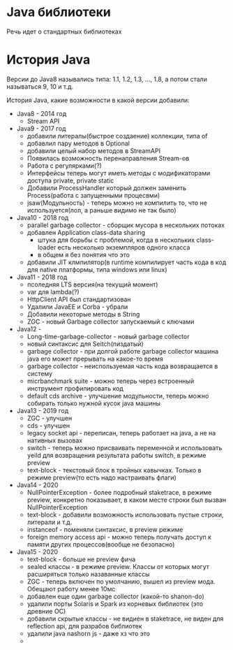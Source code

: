 # Java библиотеки

Речь идет о стандартных библиотеках

# История Java

Версии до Java8 назывались типа: 1.1, 1.2, 1.3, ..., 1.8, а потом стали называться 9, 10 и т.д.

История Java, какие возможности в какой версии добавили:

-   Java8 - 2014 год
    <!-- -   Добавили возможность default реализации методов внутри interface
    -   Функциональщина
        -   Добавили Lambda выражения
        -   Ссылки на методы и конструкторы
        -   Функциональные интерфейсы
    -   Optional - опциональные значения -->
    -   Stream API
-   Java9 - 2017 год
    -   добавили литералы(быстрое создаение) коллекции, типа of
    -   добавлил пару методов в Optional
    <!-- -   добавили работу с null в класс Objects
        -   речь об операторе elvis -->
    -   добавили целый набор методов в StreamAPI
    -   Появилась возможность перенаправления Stream-ов
    -   Работа с регулярками(?)
    -   Интерфейсы теперь могут иметь методы с модификаторами доступа private, private static
    -   Добавили ProcessHandler который должен заменить Process(работа с запущенными процесвми)
    -   jsaw(Модульность) - теперь можно не компилить то, что не используется(лол, а раньше видимо не так было)
-   Java10 - 2018 год
    <!-- -   var - теперь можно не указывать тип, java через ключевое слово var сама поймет какой тип у переменной -->
    -   parallel garbage collector - сборщик мусора в нескольких потоках
    -   добавлен Application class-data sharing
        -   штука для борьбы с проблемой, когда в нескольких class-loader есть несколько экземпляров одного класса
        -   в общем я без понятия что это
    -   добавили JIT клмпилятор(в runtime компилирует часть кода в код для native платформы, типа windows или linux)
-   Java11 - 2018 год
    -   псоледняя LTS версия(на текущий момент)
    -   var для lambda(?)
    -   HttpClient API был стандартизован
    -   Удалили JavaEE и Corba - убрали
    -   Добавили некоторые методы в String
    -   ZGC - новый Garbage collector запускаемый с ключами
-   Java12 -
    -   Long-time-garbage-collector - новый garbage collector
    -   новый синтаксис для Seitch(пиздатый)
    -   garbage collector - при долгой работе garbage collector машина java его может прерывать на какое-то время
    -   garbage collector - неиспользуемая часть кода возвращается в систему
    -   micrbanchmark suite - можно теперь через встроенный инструмент профилировать код
    -   default cds archive - улучшение модульности, теперь можно собирать только нужной кусок java машины
-   Java13 - 2019 год
    -   ZGC - улучшен
    -   cds - улучшен
    -   legacy socket api - переписан, теперь работает на java, а не на нативных вызовах
    -   switch - теперь можно присваивать переменной и использовать yeild для возвращения результата работы switch, в режиме preview
    -   text-block - текстовый блок в тройных кавычках. Только в режиме preview(то есть надо настраивать флаги)
-   Java14 - 2020
    <!-- -   record - добавили record, но только в режиме preview -->
    -   NullPointerException - более подробный staketrace, в режиме preview, конкретно показывает, в каком месте строки был вызван NullPointerException
    -   text-block - добавили возможность использовать пустые строки, литерали и т.д.
    <!-- -   switch - присвоение переменной теперь возможно без preview мода -->
    -   instanceof - поменяли синтаксис, в preview режиме
    -   foreign memory access api - можно теперь получать доступ к памяти других процессов(вообще не безопасно)
-   Java15 - 2020
    -   text-block - больше не preview фича
    -   sealed классы - в режиме preview. Классы от которых могут расширяться только назаванные классы
    -   ZGC - теперь включен по умолчанию, вышел из preview мода. Обещают работу менее 10мс
    -   добавлен еще один garbage collector (какой-то shanon-do)
    -   удалили порты Solaris и Spark из корневых библиотек (это древние ОС)
    -   добавили скрытые классы - не видиен в staketrace, не виден для reflection api, для разрабов библиотек
    -   удалили java nashorn js - даже хз что это
    -
